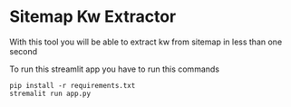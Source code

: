 # Sitemap Kw Extractor

With this tool you will be able to extract kw from sitemap in less than one second

To run this streamlit app you have to run this commands

    pip install -r requirements.txt
    stremalit run app.py